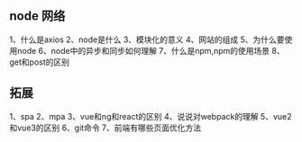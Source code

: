 ## node 网络

1、什么是axios
2、node是什么
3、模块化的意义
4、网站的组成
5、为什么要使用node
6、node中的异步和同步如何理解
7、什么是npm,npm的使用场景
8、get和post的区别


## 拓展
1、spa
2、mpa
3、vue和ng和react的区别
4、说说对webpack的理解
5、vue2和vue3的区别
6、git命令
7、前端有哪些页面优化方法
